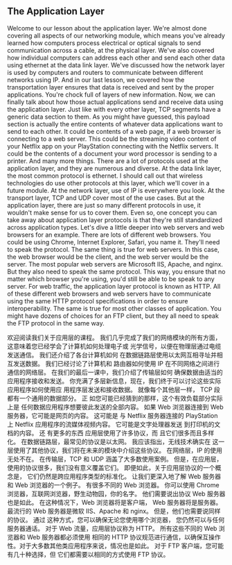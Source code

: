## The Application Layer



Welcome to our lesson about the application layer. We're almost done covering all aspects of our networking module, which means you've already learned how computers process electrical or optical signals to send communication across a cable, at the physical layer. We've also covered how individual computers can address each other and send each other data using ethernet at the data link layer. We've discussed how the network layer is used by computers and routers to communicate between different networks using IP. And in our last lesson, we covered how the transportation layer ensures that data is received and sent by the proper applications. You're chock full of layers of new information. Now, we can finally talk about how those actual applications send and receive data using the application layer. Just like with every other layer, TCP segments have a generic data section to them. As you might have guessed, this payload section is actually the entire contents of whatever data applications want to send to each other. It could be contents of a web page, if a web browser is connecting to a web server. This could be the streaming video content of your Netflix app on your PlayStation connecting with the Netflix servers. It could be the contents of a document your word processor is sending to a printer. And many more things. There are a lot of protocols used at the application layer, and they are numerous and diverse. At the data link layer, the most common protocol is ethernet. I should call out that wireless technologies do use other protocols at this layer, which we'll cover in a future module. At the network layer, use of IP is everywhere you look. At the transport layer, TCP and UDP cover most of the use cases. But at the application layer, there are just so many different protocols in use, it wouldn't make sense for us to cover them. Even so, one concept you can take away about application layer protocols is that they're still standardized across application types. Let's dive a little deeper into web servers and web browsers for an example. There are lots of different web browsers. You could be using Chrome, Internet Explorer, Safari, you name it. They'll need to speak the protocol. The same thing is true for web servers. In this case, the web browser would be the client, and the web server would be the server. The most popular web servers are Microsoft IIS, Apache, and nginx. But they also need to speak the same protocol. This way, you ensure that no matter which browser you're using, you'd still be able to be speak to any server. For web traffic, the application layer protocol is known as HTTP. All of these different web browsers and web servers have to communicate using the same HTTP protocol specifications in order to ensure interoperability. The same is true for most other classes of application. You might have dozens of choices for an FTP client, but they all need to speak the FTP protocol in the same way.



欢迎阅读我们关于应用层的课程。 我们几乎完成了我们的网络模块的所有方面， 这意味着您已经学会了计算机如何处理电子或 光学信号，以便在物理层通过电缆发送通信。 我们还介绍了各台计算机如何 在数据链路层使用以太网互相寻址并相互发送数据。 我们已经讨论了计算机和 路由器如何使用 IP 在不同网络之间进行通信的网络层。 在我们的最后一课中，我们介绍了传输层如何 确保数据由适当的应用程序接收和发送。 你充满了多层新信息，现在，我们终于可以讨论这些实际应用程序如何使用应 用程序层发送和接收数据。 就像每个其他层一样， TCP 段都有一个通用的数据部分。 正 如您可能已经猜到的那样，这个有效负载部分实际上是 任何数据应用程序想要彼此发送的全部内容。 如果 Web 浏览器连接到 Web 服务器，它可能是网页的内容。 这可能是 与 Netflix 服务器连接的 PlayStation 上 Netflix 应用程序的流媒体视频内容。 它可能是文字处理器发送 到打印机的文档的内容。 还 有更多的东西 应用层使用了许多协议，而 且它们很多而且多样化。 在数据链路层，最常见的协议是以太网。 我应该指出，无线技术确实在 这一层使用了其他协议，我们将在未来的模块中介绍这些协议。 在网络层，IP 的使用无处不在。 在传输层，TCP 和 UDP 涵盖了大多数使用案例。 但是，在应用层， 使用的协议很多，我们没有意义覆盖它们。 即便如此，关于应用层协议的一个概念是， 它们仍然是跨应用程序类型的标准化。 让我们更深入地了解 Web 服务器和 Web 浏览器的一个例子。 有很多不同的 Web 浏览器。 你可以使用 Chrome 浏览器，互联网浏览器，野生动物园，你的名字。 他们需要说出协议 Web 服务器也是如此。 在这种情况下，Web 浏览器将是客户端， Web 服务器将是服务器。 最流行的 Web 服务器是微软 IIS、Apache 和 nginx。 但是，他们也需要说同样的协议。 通过 这种方式，您可以确保无论您使用哪个浏览器， 您仍然可以与任何服务器通话。 对于 Web 流量，应用层协议称为 HTTP。 所有这些不同的 Web 浏览器和 Web 服务器都必须使用 相同的 HTTP 协议规范进行通信，以确保互操作性。对于大多数其他类应用程序来说，情况也是如此。 对于 FTP 客户端，您可能有几十种选择，但 它们都需要以相同的方式使用 FTP 协议。